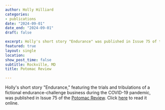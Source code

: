 ```yaml
---
author: Holly Hilliard
categories:
- publications
date: "2024-09-01"
date_end: "2024-09-01"
draft: false

excerpt: Holly's short story "Endurance" was published in Issue 75 of the [Potomac Review](https://mcblogs.montgomerycollege.edu/potomacreview/issues/issue-75/). Click [here](https://mcblogs.montgomerycollege.edu/potomacreview/2024/10/29/holly-hilliard/) to read it online.
featured: true
layout: single
location: 
show_post_time: false
subtitle: Rockville, MD
title: Potomac Review

---
```


Holly's short story "Endurance," featuring the trials and tribulations of a fictional endurance-challenge business during the COVID-19 pandemic, was published in Issue 75 of the [Potomac Review](https://mcblogs.montgomerycollege.edu/potomacreview/issues/issue-75/). Click [here](https://mcblogs.montgomerycollege.edu/potomacreview/2024/10/29/holly-hilliard/) to read it online.
